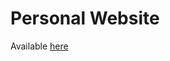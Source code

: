 # Personal Website
Available <a href="https://sdeschambault.com" target="_blank" rel="noreferrer">here</a>